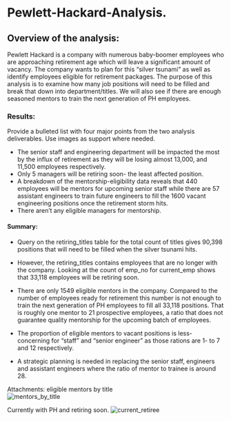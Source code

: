 # Pewlett-Hackard-Analysis.
## Overview of the analysis: 
Pewlett Hackard is a company with numerous baby-boomer employees who are approaching retirement age which will leave a significant amount of vacancy. The company wants to plan for this “silver tsunami” as well as identify employees eligible for retirement packages. The purpose of this analysis is to examine how many job positions will need to be filled and break that down into department/titles. We will also see if there are enough seasoned mentors to train the next generation of PH employees. 
### Results:
 Provide a bulleted list with four major points from the two analysis deliverables. Use images as support where needed.
-	The senior staff and engineering department will be impacted the most by the influx of retirement as they will be losing almost 13,000, and 11,500 employees respectively.
-	Only 5 managers will be retiring soon- the least affected position. 
-	A breakdown of the mentorship-eligibility data reveals that 440 employees will be mentors for upcoming senior staff while there are 57 assistant engineers to train future engineers to fill the 1600 vacant engineering positions once the retirement storm hits. 
-	There aren’t any eligible managers for mentorship.

#### Summary: 
-	Query on the retiring_titles table for the total count of titles gives 90,398 positions that will need to be filled when the silver tsunami hits.
-	However, the retiring_titles contains employees that are no longer with the company. Looking at the count of emp_no for current_emp shows that 33,118 employees will be retiring soon.  
 
-	There are only 1549 eligible mentors in the company. Compared to the number of employees ready for retirement this number is not enough to train the next generation of PH employees to fill all 33,118 positions. That is roughly one mentor to 21 prospective employees, a ratio that does not guarantee quality mentorship for the upcoming batch of employees. 
-	The proportion of eligible mentors to vacant positions is less-concerning for “staff” and “senior engineer” as those rations are 1- to 7 and 12 respectively. 
-	A strategic planning is needed in replacing the senior staff, engineers and assistant engineers where the ratio of mentor to trainee is around 28. 

Attachments:
 eligible mentors by title 		                           
 ![mentors_by_title](https://user-images.githubusercontent.com/92958091/144796309-4600023a-47fc-48af-bdad-b39b24210f42.png)
                           
 Currently with PH and retiring soon. 
![current_retiree](https://user-images.githubusercontent.com/92958091/144796343-caf3d0a6-7356-4d54-8287-346461183e14.png)
